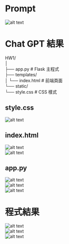 # Prompt  
![alt text](photo\prompt.png)  
# Chat GPT 結果  
HW1/  
│  
├── app.py                  # Flask 主程式  
├── templates/  
│   └── index.html          # 前端頁面  
└── static/  
    └── style.css           # CSS 樣式  
## style.css  
![alt text](photo\style.css.png)  
## index.html  
![alt text](photo\index1.png)  
![alt text](photo\index2.png)  
## app.py  
![alt text](photo\app1.png)  
![alt text](photo\app2.png)  
![alt text](photo\app3.png)  
# 程式結果  
![alt text](photo/result1.png)  
![alt text](photo/result2.png)  
![alt text](photo/result3.png) 